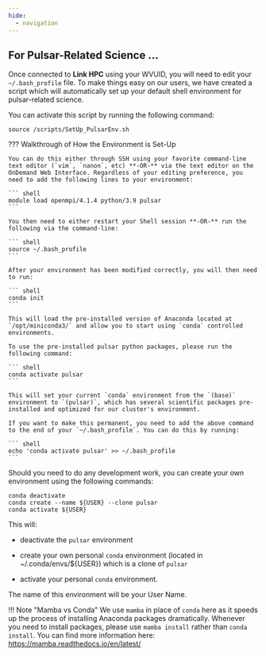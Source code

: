 ```yaml
---
hide:
  - navigation
---
```


## For Pulsar-Related Science ...

Once connected to **Link HPC** using your WVUID, you will need to edit your `~/.bash_profile` file. To make things easy on our users, we have created a script which will automatically set up your default shell environment for pulsar-related science.

You can activate this script by running the following command:

``` shell
source /scripts/SetUp_PulsarEnv.sh
```

??? Walkthrough of How the Environment is Set-Up

    You can do this either through SSH using your favorite command-line text editor (`vim`, `nanon`, etc) **-OR-** via the text editor on the OnDemand Web Interface. Regardless of your editing preference, you need to add the following lines to your environment:

    ``` shell
    module load openmpi/4.1.4 python/3.9 pulsar
    ```

    You then need to either restart your Shell session **-OR-** run the following via the command-line:

    ``` shell
    source ~/.bash_profile
    ```

    After your environment has been modified correctly, you will then need to run:

    ``` shell
    conda init
    ```

    This will load the pre-installed version of Anaconda located at `/opt/miniconda3/` and allow you to start using `conda` controlled environments.

    To use the pre-installed pulsar python packages, please run the following command:

    ``` shell
    conda activate pulsar
    ```

    This will set your current `conda` environment from the `(base)` environment to `(pulsar)`, which has several scientific packages pre-installed and optimized for our cluster's environment.

    If you want to make this permanent, you need to add the above command to the end of your `~/.bash_profile`. You can do this by running:

    ``` shell
    echo 'conda activate pulsar' >> ~/.bash_profile
    ```



Should you need to do any development work, you can create your own environment using the following commands:

```
conda deactivate
conda create --name ${USER} --clone pulsar
conda activate ${USER}
```

This will:

- deactivate the `pulsar` environment

- create your own personal `conda` environment (located in ~/.conda/envs/${USER}) which is a clone of `pulsar`

- activate your personal `conda` environment.

The name of this environment will be your User Name.

!!! Note "Mamba vs Conda"
    We use `mamba` in place of `conda` here as it speeds up the process of installing Anaconda packages dramatically. Whenever you need to install packages, please use `mamba install` rather than `conda install`. You can find more information here: https://mamba.readthedocs.io/en/latest/
